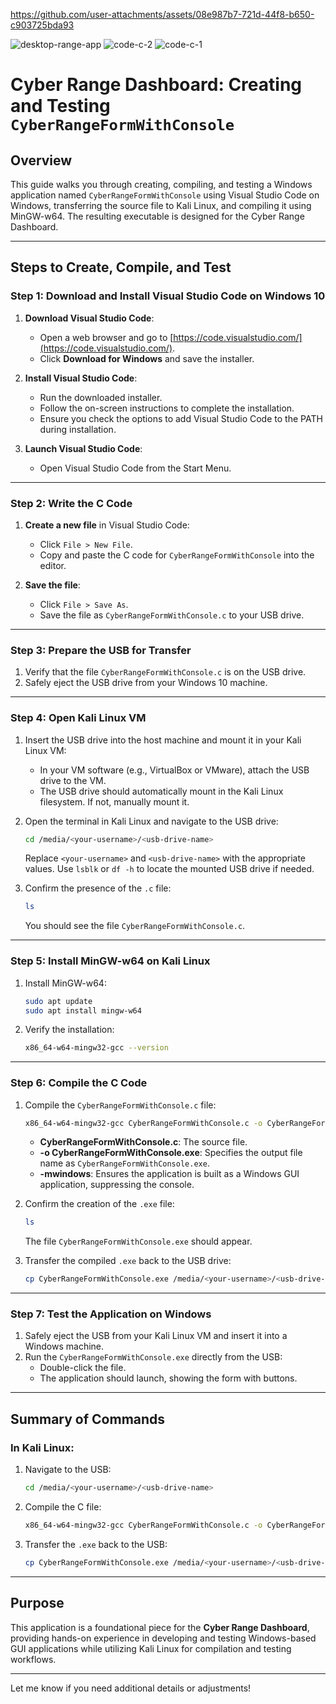 

https://github.com/user-attachments/assets/08e987b7-721d-44f8-b650-c903725bda93



![desktop-range-app](https://github.com/user-attachments/assets/960ae179-4dea-453d-aa17-eef5f9633dd5)
![code-c-2](https://github.com/user-attachments/assets/91f09a1a-7057-41f4-b274-cbf2e26b7912)
![code-c-1](https://github.com/user-attachments/assets/0498ffdb-7596-4921-afd7-d2e5b15d1deb)


# Cyber Range Dashboard: Creating and Testing `CyberRangeFormWithConsole`

## Overview
This guide walks you through creating, compiling, and testing a Windows application named `CyberRangeFormWithConsole` using Visual Studio Code on Windows, transferring the source file to Kali Linux, and compiling it using MinGW-w64. The resulting executable is designed for the Cyber Range Dashboard.

---

## Steps to Create, Compile, and Test

### Step 1: Download and Install Visual Studio Code on Windows 10
1. **Download Visual Studio Code**:
   - Open a web browser and go to [https://code.visualstudio.com/](https://code.visualstudio.com/).
   - Click **Download for Windows** and save the installer.

2. **Install Visual Studio Code**:
   - Run the downloaded installer.
   - Follow the on-screen instructions to complete the installation.
   - Ensure you check the options to add Visual Studio Code to the PATH during installation.

3. **Launch Visual Studio Code**:
   - Open Visual Studio Code from the Start Menu.

---

### Step 2: Write the C Code
1. **Create a new file** in Visual Studio Code:
   - Click `File > New File`.
   - Copy and paste the C code for `CyberRangeFormWithConsole` into the editor.

2. **Save the file**:
   - Click `File > Save As`.
   - Save the file as `CyberRangeFormWithConsole.c` to your USB drive.

---

### Step 3: Prepare the USB for Transfer
1. Verify that the file `CyberRangeFormWithConsole.c` is on the USB drive.
2. Safely eject the USB drive from your Windows 10 machine.

---

### Step 4: Open Kali Linux VM
1. Insert the USB drive into the host machine and mount it in your Kali Linux VM:
   - In your VM software (e.g., VirtualBox or VMware), attach the USB drive to the VM.
   - The USB drive should automatically mount in the Kali Linux filesystem. If not, manually mount it.

2. Open the terminal in Kali Linux and navigate to the USB drive:
   ```bash
   cd /media/<your-username>/<usb-drive-name>
   ```
   Replace `<your-username>` and `<usb-drive-name>` with the appropriate values. Use `lsblk` or `df -h` to locate the mounted USB drive if needed.

3. Confirm the presence of the `.c` file:
   ```bash
   ls
   ```
   You should see the file `CyberRangeFormWithConsole.c`.

---

### Step 5: Install MinGW-w64 on Kali Linux
1. Install MinGW-w64:
   ```bash
   sudo apt update
   sudo apt install mingw-w64
   ```

2. Verify the installation:
   ```bash
   x86_64-w64-mingw32-gcc --version
   ```

---

### Step 6: Compile the C Code
1. Compile the `CyberRangeFormWithConsole.c` file:
   ```bash
   x86_64-w64-mingw32-gcc CyberRangeFormWithConsole.c -o CyberRangeFormWithConsole.exe -mwindows
   ```
   - **CyberRangeFormWithConsole.c**: The source file.
   - **-o CyberRangeFormWithConsole.exe**: Specifies the output file name as `CyberRangeFormWithConsole.exe`.
   - **-mwindows**: Ensures the application is built as a Windows GUI application, suppressing the console.

2. Confirm the creation of the `.exe` file:
   ```bash
   ls
   ```
   The file `CyberRangeFormWithConsole.exe` should appear.

3. Transfer the compiled `.exe` back to the USB drive:
   ```bash
   cp CyberRangeFormWithConsole.exe /media/<your-username>/<usb-drive-name>
   ```

---

### Step 7: Test the Application on Windows
1. Safely eject the USB from your Kali Linux VM and insert it into a Windows machine.
2. Run the `CyberRangeFormWithConsole.exe` directly from the USB:
   - Double-click the file.
   - The application should launch, showing the form with buttons.

---

## Summary of Commands
### In Kali Linux:
1. Navigate to the USB:
   ```bash
   cd /media/<your-username>/<usb-drive-name>
   ```

2. Compile the C file:
   ```bash
   x86_64-w64-mingw32-gcc CyberRangeFormWithConsole.c -o CyberRangeFormWithConsole.exe -mwindows
   ```

3. Transfer the `.exe` back to the USB:
   ```bash
   cp CyberRangeFormWithConsole.exe /media/<your-username>/<usb-drive-name>
   ```

---

## Purpose
This application is a foundational piece for the **Cyber Range Dashboard**, providing hands-on experience in developing and testing Windows-based GUI applications while utilizing Kali Linux for compilation and testing workflows.

--- 

Let me know if you need additional details or adjustments!
